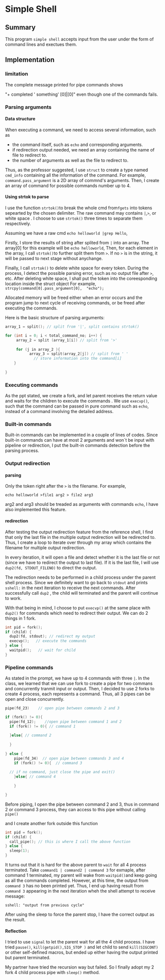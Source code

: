 # Simple Shell

## Summary

This program  `simple shell` accepts input from the user under the form of command lines and exectues them. 

## Implementation

### limitation

The complete message printed for pipe commands shows 

"+ completed ' something' [0]|[0]" even though one of the commands fails.

### Parsing arguments

#### Data structure

When executing a command, we need to access several information, such as

- the command itself, such as `echo` and corresponding arguments.
- if redirection output needed, we need an array containing the name of file to redirect to.
- the number of arguments as well as the file to redirect to.

Thus, as the professor suggested, I use `struct` to create a type named `cmd_info` containing all the information of the command. For example, `command.pass_argument` is a 2D array of commnd's arguments. Then, I create an array of command for possible commands number up to 4.

#### Using strtok to parse

I use the function `strtok()`to break the whole cmd from`fgets` into tokens sepearted by the chosen delimiter. The raw command may contains `|`,`>`, or white space . I choose to use  `strtok()` three times to separate them respectively.

Assuming we have a raw cmd `echo helloworld |grep Hello`, 

Firstly, I store the results of string after splited from `|` into an array. The array[0] for this example will be `echo helloworld`, Then, for each element in the array, I call `strtok()`to further split them from `>`. If no `>` is in the string, it will be passed to next stage without anychange.

Finally, I call  `strtok()` to delete white space for every token. During the process, I detect the possible parsing error, such as no output file after `>`, etc. After deleting white space, I shall put the token into the coreesponding location inside the struct object For example, `strcpy(command[0].pass_argument[0],  "echo");`

Allocated memory will be freed either when an error occurs and the program jump to next cycle of receiving commands,  or be freed after executing the commands.

Here is the basic structure of parsing arguments:

```c
array_1 = split(); // split from '|', split contains strtok()

for (int i = 0; i < total_command_no; i++) {
	 array_2 = split (array_1[i]) // split from '>'
			
	 for (j in array_2 ){
		   array_3 = split(array_2[j]) // split from ' '
			 // store information into the command[i]
	}
		
}
```

### Executing commands

As the ppt stated, we create a fork, and let parent receives the return value and waits for the children to execute the commands . We use `execvp()`, such that the command can be passed in pure command such as `echo`, instead of a command involving the detailed address.

### Built-in commands

Built-in commands can be implemented in a couple of lines of codes. Since built-in commands can have at most 2 arguments and won`t be input with pipeline or redirection, I put the built-in commands detection before the parsing process.

### Output redirection

#### parsing

Only the token right after the `>` is the filename. For example, 

`echo helloworld >file1 arg2 > file2 arg3`

arg2 and arg3 should be treaded as arguments with commands `echo`, I have also implemented this feature.

#### redirection

After testing the output redirection feature from the reference shell, I find that only the last file in the multiple output redirection will be redirected to. Thus, I create a loop to iterate over through my array which contains the filename for multiple output redirection. 

In every iteration, it will open a file and detect whether it is the last file or not (since we have to redirect the output to last file). If it is the last file, I will use `dup2(fd, STDOUT_FILENO)` to direct the output.

The redirection needs to be performed in a child process under the parent shell process. Since we definitely want to go back to `stdout` and prints `sshell:` in the next iteration to receive the next commands. After successfully call `dup2` , the child will terminated and the parent will continue to work.

With that being in mind, I choose to put `execvp()` at the same place with `dup2()` for commands which need to redirect their output. We can do 2 things in 1 fork.

```c
int pid = fork();
if (child) {
  dup2(fd, stdout); // redirect my output
  execvp();   // execute the commands
} else {
  waitpid();   // wait for child 
}
```

### Pipeline commands

As stated in the prompt, we have up to 4 commands with three `|`. In the class, we learned that we can use fork to create a pipe for two commans and concurrently tranmit input or output. Then, I decided to use 2 forks to create 4 process, each represents a command.  Thus, all 3 pipes can be open and close concurrently.

```c
pipe(fd_23)    // open pipe between commands 2 and 3

if (fork() != 0){
  pipe(fd_12);    //open pipe between command 1 and 2
  if (fork() != 0){ // command 1 
		
  }else{ // command 2            
        			
  }
        
} else {
	pipe(fd_34)  // open pipe between commands 3 and 4
	if (fork() != 0){  // command 3
						 
  // if no command, just close the pipe and exit()
	}else{ // command 4
		   				
	}

}
```

Before piping, I open the pipe between command 2 and 3, thus in command 2 or command 3 process, they can access to this pipe without calling `pipe()`

and I create another fork outside this function

```c
int pid = fork();
if (child) {
  call_pipe(); // this is where I call the above function
} else {
  sleep(1);
}
```

It turns out that it is hard for the above parent to `wait` for all 4 process terminated. Take `command1 | command2 | command 3` for exmaple, after command 1 terminated, my parent will wake from `waitpid()`and keep going as all the commands completed. However, at this time, the output from `command 3` has no been printed yet. Thus, I end up having result from `command 3`  appearing in the next iteration wheh the shell attempt to receive message:

```
sshell: "output from previous cycle"
```

After using the sleep to force the parent stop, I have the correct output as the result.

#### Reflection

I tried to use `signal` to let the parent wait for all the 4 child process. I have tried `pause()`, `kill(getpid(),SIG_STOP )` and let child to send `kill(SIGCONT)` or other self-defined macros, but ended up either having the output printed but parent terminated. 

My partner have tried the recursion way but failed. So I finally adopt my 2 fork 4 child process pipe with `sleep()` method.
